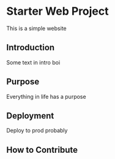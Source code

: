 # Starter Web Project

This is a simple website

## Introduction

Some text in intro boi

## Purpose

Everything in life has a purpose 

## Deployment

Deploy to prod probably

## How to Contribute
